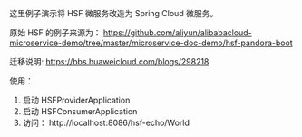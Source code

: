 这里例子演示将 HSF 微服务改造为 Spring Cloud 微服务。

原始 HSF 的例子来源为： https://github.com/aliyun/alibabacloud-microservice-demo/tree/master/microservice-doc-demo/hsf-pandora-boot

迁移说明: https://bbs.huaweicloud.com/blogs/298218

使用：

1. 启动 HSFProviderApplication
2. 启动 HSFConsumerApplication
3. 访问： http://localhost:8086/hsf-echo/World

